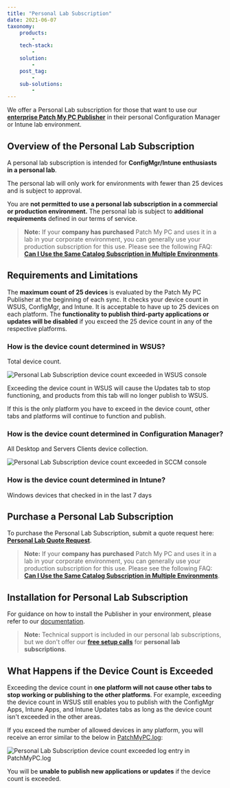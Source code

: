 ```yaml
---
title: "Personal Lab Subscription"
date: 2021-06-07
taxonomy:
    products:
        - 
    tech-stack:
        - 
    solution:
        - 
    post_tag:
        - 
    sub-solutions:
        - 
---
```


We offer a Personal Lab subscription for those that want to use our **[enterprise Patch My PC Publisher](https://patchmypc.com/application-patch-management)** in their personal Configuration Manager or Intune lab environment.

## Overview of the Personal Lab Subscription

A personal lab subscription is intended for **ConfigMgr/Intune enthusiasts in a personal lab**.

The personal lab will only work for environments with fewer than 25 devices and is subject to approval.

You are **not permitted to use a personal lab subscription in a commercial or production environment.** The personal lab is subject to **additional requirements** defined in our terms of service.

> **Note:** If your **company has purchased** Patch My PC and uses it in a lab in your corporate environment, you can generally use your production subscription for this use. Please see the following FAQ: **[Can I Use the Same Catalog Subscription in Multiple Environments](https://patchmypc.com/frequently-asked-questions#multiple-environments)**.

## Requirements and Limitations

The **maximum count of 25 devices** is evaluated by the Patch My PC Publisher at the beginning of each sync. It checks your device count in WSUS, ConfigMgr, and Intune. It is acceptable to have up to 25 devices on each platform. The **functionality to publish third-party applications or updates will be disabled** if you exceed the 25 device count in any of the respective platforms.

### How is the device count determined in WSUS?

Total device count.

![Personal Lab Subscription device count exceeded in WSUS console](images/HomeLabExceededCount-WSUS.png)

Exceeding the device count in WSUS will cause the Updates tab to stop functioning, and products from this tab will no longer publish to WSUS.

If this is the only platform you have to exceed in the device count, other tabs and platforms will continue to function and publish.

### How is the device count determined in Configuration Manager?

All Desktop and Servers Clients device collection.

![Personal Lab Subscription device count exceeded in SCCM console](images/HomeLabExceededCount-SCCM.png)

### How is the device count determined in Intune?

Windows devices that checked in in the last 7 days

## Purchase a Personal Lab Subscription

To purchase the Personal Lab Subscription, submit a quote request here: **[Personal Lab Quote Request](personal-lab-quote)**.

> **Note:** If your **company has purchased** Patch My PC and uses it in a lab in your corporate environment, you can generally use your production subscription for this use. Please see the following FAQ: **[Can I Use the Same Catalog Subscription in Multiple Environments](https://patchmypc.com/frequently-asked-questions#multiple-environments)**.

## Installation for Personal Lab Subscription

For guidance on how to install the Publisher in your environment, please refer to our [documentation](https://docs.patchmypc.com).

> **Note:** Technical support is included in our personal lab subscriptions, but we don't offer our **[free setup calls](https://patchmypc.com/schedule-setup-call)** for **personal lab subscriptions**.

## What Happens if the Device Count is Exceeded

Exceeding the device count in **one platform will not cause other tabs to stop working or publishing to the other platforms**. For example, exceeding the device count in WSUS still enables you to publish with the ConfigMgr Apps, Intune Apps, and Intune Updates tabs as long as the device count isn't exceeded in the other areas.

If you exceed the number of allowed devices in any platform, you will receive an error similar to the below in [PatchMyPC.log](/collecting-log-files-for-patch-my-pc-support#publishing-service-app-logs-intune):

![Personal Lab Subscription device count exceeded log entry in PatchMyPC.log](images/HomeLabExceededCount2.png)

You will be **unable to publish new applications or updates** if the device count is exceeded.
